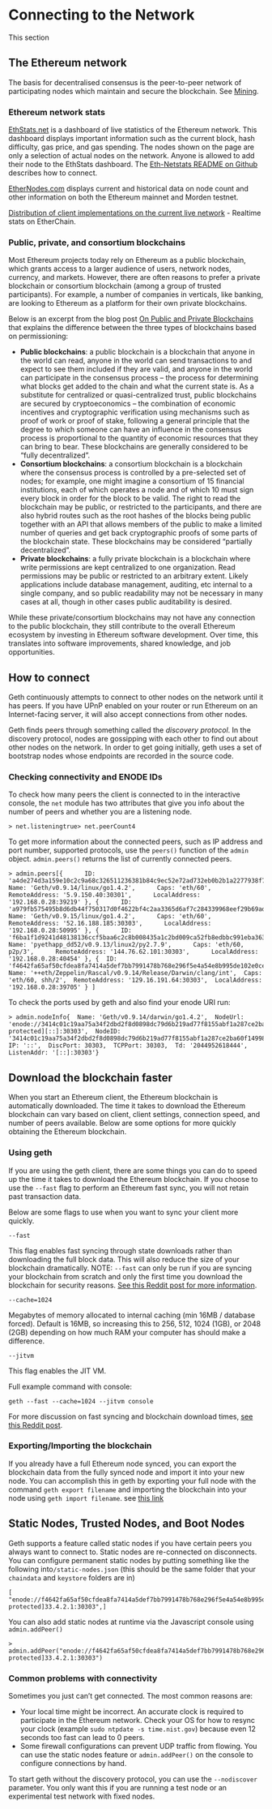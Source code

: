 # Connecting to the Network

This section

## The Ethereum network <a id="the-ethereum-network"></a>

The basis for decentralised consensus is the peer-to-peer network of participating nodes which maintain and secure the blockchain. See [Mining](https://ethdocs.org/en/latest/mining.html#mining).

### Ethereum network stats <a id="ethereum-network-stats"></a>

​[EthStats.net](https://ethstats.net/) is a dashboard of live statistics of the Ethereum network. This dashboard displays important information such as the current block, hash difficulty, gas price, and gas spending. The nodes shown on the page are only a selection of actual nodes on the network. Anyone is allowed to add their node to the EthStats dashboard. The [Eth-Netstats README on Github](https://github.com/cubedro/eth-netstats) describes how to connect.

​[EtherNodes.com](https://www.ethernodes.org/) displays current and historical data on node count and other information on both the Ethereum mainnet and Morden testnet.

​[Distribution of client implementations on the current live network](https://etherchain.org/nodes) - Realtime stats on EtherChain.

### Public, private, and consortium blockchains <a id="public-private-and-consortium-blockchains"></a>

Most Ethereum projects today rely on Ethereum as a public blockchain, which grants access to a larger audience of users, network nodes, currency, and markets. However, there are often reasons to prefer a private blockchain or consortium blockchain \(among a group of trusted participants\). For example, a number of companies in verticals, like banking, are looking to Ethereum as a platform for their own private blockchains.

Below is an excerpt from the blog post [On Public and Private Blockchains](https://blog.ethereum.org/2015/08/07/on-public-and-private-blockchains/) that explains the difference between the three types of blockchains based on permissioning:

* **Public blockchains**: a public blockchain is a blockchain that anyone in the world can read, anyone in the world can send transactions to and expect to see them included if they are valid, and anyone in the world can participate in the consensus process – the process for determining what blocks get added to the chain and what the current state is. As a substitute for centralized or quasi-centralized trust, public blockchains are secured by cryptoeconomics – the combination of economic incentives and cryptographic verification using mechanisms such as proof of work or proof of stake, following a general principle that the degree to which someone can have an influence in the consensus process is proportional to the quantity of economic resources that they can bring to bear. These blockchains are generally considered to be “fully decentralized”.
* **Consortium blockchains**: a consortium blockchain is a blockchain where the consensus process is controlled by a pre-selected set of nodes; for example, one might imagine a consortium of 15 financial institutions, each of which operates a node and of which 10 must sign every block in order for the block to be valid. The right to read the blockchain may be public, or restricted to the participants, and there are also hybrid routes such as the root hashes of the blocks being public together with an API that allows members of the public to make a limited number of queries and get back cryptographic proofs of some parts of the blockchain state. These blockchains may be considered “partially decentralized”.
* **Private blockchains**: a fully private blockchain is a blockchain where write permissions are kept centralized to one organization. Read permissions may be public or restricted to an arbitrary extent. Likely applications include database management, auditing, etc internal to a single company, and so public readability may not be necessary in many cases at all, though in other cases public auditability is desired.

While these private/consortium blockchains may not have any connection to the public blockchain, they still contribute to the overall Ethereum ecosystem by investing in Ethereum software development. Over time, this translates into software improvements, shared knowledge, and job opportunities.

## How to connect <a id="how-to-connect"></a>

Geth continuously attempts to connect to other nodes on the network until it has peers. If you have UPnP enabled on your router or run Ethereum on an Internet-facing server, it will also accept connections from other nodes.

Geth finds peers through something called the _discovery protocol_. In the discovery protocol, nodes are gossipping with each other to find out about other nodes on the network. In order to get going initially, geth uses a set of bootstrap nodes whose endpoints are recorded in the source code.

### Checking connectivity and ENODE IDs <a id="checking-connectivity-and-enode-ids"></a>

To check how many peers the client is connected to in the interactive console, the `net` module has two attributes that give you info about the number of peers and whether you are a listening node.

```text
> net.listeningtrue​> net.peerCount4
```

To get more information about the connected peers, such as IP address and port number, supported protocols, use the `peers()` function of the `admin` object. `admin.peers()` returns the list of currently connected peers.

```text
> admin.peers[{      ID: 'a4de274d3a159e10c2c9a68c326511236381b84c9ec52e72ad732eb0b2b1a2277938f78593cdbe734e6002bf23114d434a085d260514ab336d4acdc312db671b',      Name: 'Geth/v0.9.14/linux/go1.4.2',      Caps: 'eth/60',      RemoteAddress: '5.9.150.40:30301',      LocalAddress: '192.168.0.28:39219' }, {      ID: 'a979fb575495b8d6db44f750317d0f4622bf4c2aa3365d6af7c284339968eef29b69ad0dce72a4d8db5ebb4968de0e3bec910127f134779fbcb0cb6d3331163c',      Name: 'Geth/v0.9.15/linux/go1.4.2',      Caps: 'eth/60',      RemoteAddress: '52.16.188.185:30303',      LocalAddress: '192.168.0.28:50995' }, {      ID: 'f6ba1f1d9241d48138136ccf5baa6c2c8b008435a1c2bd009ca52fb8edbbc991eba36376beaee9d45f16d5dcbf2ed0bc23006c505d57ffcf70921bd94aa7a172',      Name: 'pyethapp_dd52/v0.9.13/linux2/py2.7.9',      Caps: 'eth/60, p2p/3',      RemoteAddress: '144.76.62.101:30303',      LocalAddress: '192.168.0.28:40454' }, {  ID: 'f4642fa65af50cfdea8fa7414a5def7bb7991478b768e296f5e4a54e8b995de102e0ceae2e826f293c481b5325f89be6d207b003382e18a8ecba66fbaf6416c0',  Name: '++eth/Zeppelin/Rascal/v0.9.14/Release/Darwin/clang/int',  Caps: 'eth/60, shh/2',  RemoteAddress: '129.16.191.64:30303',  LocalAddress: '192.168.0.28:39705' } ]
```

To check the ports used by geth and also find your enode URI run:

```text
> admin.nodeInfo{  Name: 'Geth/v0.9.14/darwin/go1.4.2',  NodeUrl: 'enode://3414c01c19aa75a34f2dbd2f8d0898dc79d6b219ad77f8155abf1a287ce2ba60f[email protected][::]:30303',  NodeID: '3414c01c19aa75a34f2dbd2f8d0898dc79d6b219ad77f8155abf1a287ce2ba60f14998a3a98c0cf14915eabfdacf914a92b27a01769de18fa2d049dbf4c17694',  IP: '::',  DiscPort: 30303,  TCPPort: 30303,  Td: '2044952618444',  ListenAddr: '[::]:30303'}
```

## Download the blockchain faster <a id="download-the-blockchain-faster"></a>

When you start an Ethereum client, the Ethereum blockchain is automatically downloaded. The time it takes to download the Ethereum blockchain can vary based on client, client settings, connection speed, and number of peers available. Below are some options for more quickly obtaining the Ethereum blockchain.

### Using geth <a id="using-geth"></a>

If you are using the geth client, there are some things you can do to speed up the time it takes to download the Ethereum blockchain. If you choose to use the `--fast` flag to perform an Ethereum fast sync, you will not retain past transaction data.

Below are some flags to use when you want to sync your client more quickly.

`--fast`

This flag enables fast syncing through state downloads rather than downloading the full block data. This will also reduce the size of your blockchain dramatically. NOTE: `--fast` can only be run if you are syncing your blockchain from scratch and only the first time you download the blockchain for security reasons. [See this Reddit post for more information](https://www.reddit.com/r/ethereum/comments/3y9316/geth_fast_option_question/).

`--cache=1024`

Megabytes of memory allocated to internal caching \(min 16MB / database forced\). Default is 16MB, so increasing this to 256, 512, 1024 \(1GB\), or 2048 \(2GB\) depending on how much RAM your computer has should make a difference.

`--jitvm`

This flag enables the JIT VM.

Full example command with console:

```text
geth --fast --cache=1024 --jitvm console
```

For more discussion on fast syncing and blockchain download times, [see this Reddit post](https://www.reddit.com/r/ethereum/comments/46c4ga/lets_benchmark_the_clients/).

### Exporting/Importing the blockchain <a id="exporting-importing-the-blockchain"></a>

If you already have a full Ethereum node synced, you can export the blockchain data from the fully synced node and import it into your new node. You can accomplish this in geth by exporting your full node with the command `geth export filename` and importing the blockchain into your node using `geth import filename`. see [this link](https://ethdocs.org/en/latest/network/staticnodes)​

## Static Nodes, Trusted Nodes, and Boot Nodes <a id="static-nodes-trusted-nodes-and-boot-nodes"></a>

Geth supports a feature called static nodes if you have certain peers you always want to connect to. Static nodes are re-connected on disconnects. You can configure permanent static nodes by putting something like the following into`/static-nodes.json` \(this should be the same folder that your `chaindata` and `keystore` folders are in\)

```text
[      "enode://f4642fa65af50cfdea8fa7414a5def7bb7991478b768e296f5e4a54e8b995de10[email protected]33.4.2.1:30303",]
```

You can also add static nodes at runtime via the Javascript console using `admin.addPeer()`

```text
> admin.addPeer("enode://f4642fa65af50cfdea8fa7414a5def7bb7991478b768e296f5e4a54e8b995de10[email protected]33.4.2.1:30303")
```

### Common problems with connectivity <a id="common-problems-with-connectivity"></a>

Sometimes you just can’t get connected. The most common reasons are:

* Your local time might be incorrect. An accurate clock is required to participate in the Ethereum network. Check your OS for how to resync your clock \(example `sudo ntpdate -s time.nist.gov`\) because even 12 seconds too fast can lead to 0 peers.
* Some firewall configurations can prevent UDP traffic from flowing. You can use the static nodes feature or `admin.addPeer()` on the console to configure connections by hand.

To start geth without the discovery protocol, you can use the `--nodiscover` parameter. You only want this if you are running a test node or an experimental test network with fixed nodes.

